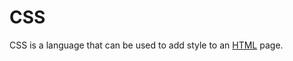 # CSS





CSS is a language that can be used to add style to an [HTML](/wiki/HTML) page.







